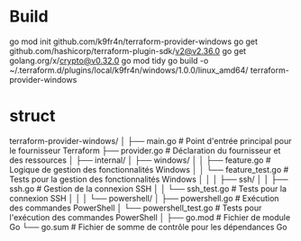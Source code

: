 # Build
go mod init github.com/k9fr4n/terraform-provider-windows
go get github.com/hashicorp/terraform-plugin-sdk/v2@v2.36.0
go get golang.org/x/crypto@v0.32.0
go mod tidy
go build -o ~/.terraform.d/plugins/local/k9fr4n/windows/1.0.0/linux_amd64/
terraform-provider-windows

# struct
terraform-provider-windows/
│
├── main.go                  # Point d'entrée principal pour le fournisseur Terraform
├── provider.go              # Déclaration du fournisseur et des ressources
│
├── internal/
│   ├── windows/
│   │   ├── feature.go       # Logique de gestion des fonctionnalités Windows
│   │   └── feature_test.go  # Tests pour la gestion des fonctionnalités Windows
│   │
│   ├── ssh/
│   │   ├── ssh.go           # Gestion de la connexion SSH
│   │   └── ssh_test.go      # Tests pour la connexion SSH
│   │
│   └── powershell/
│       ├── powershell.go    # Exécution des commandes PowerShell
│       └── powershell_test.go # Tests pour l'exécution des commandes PowerShell
│
├── go.mod                   # Fichier de module Go
└── go.sum                   # Fichier de somme de contrôle pour les dépendances Go

